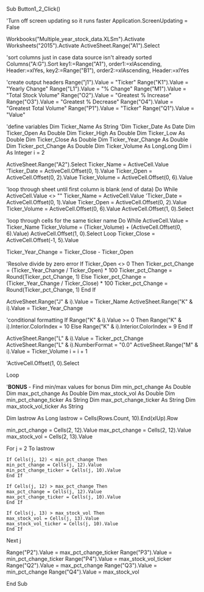 Sub Button1_2_Click()

'Turn off screen updating so it runs faster
Application.ScreenUpdating = False

Workbooks("Multiple_year_stock_data.XLSm").Activate
Worksheets("2015").Activate
ActiveSheet.Range("A1").Select

'sort columns just in case data source isn't already sorted
Columns("A:G").Sort key1:=Range("A1"), order1:=xlAscending, Header:=xlYes, key2:=Range("B1"), order2:=xlAscending, Header:=xlYes

'create output headers
Range("j1").Value = "Ticker"
Range("K1").Value = "Yearly Change"
Range("L1").Value = "% Change"
Range("M1").Value = "Total Stock Volume"
Range("O2").Value = "Greatest % Increase"
Range("O3").Value = "Greatest % Decrease"
Range("O4").Value = "Greatest Total Volume"
Range("P1").Value = "Ticker"
Range("Q1").Value = "Value"

'define variables
Dim Ticker_Name As String
'Dim Ticker_Date As Date
Dim Ticker_Open As Double
Dim Ticker_High As Double
Dim Ticker_Low As Double
Dim Ticker_Close As Double
Dim Ticker_Year_Change As Double
Dim Ticker_pct_Change As Double
Dim Ticker_Volume As LongLong
Dim i As Integer
i = 2

ActiveSheet.Range("A2").Select
Ticker_Name = ActiveCell.Value
'Ticker_Date = ActiveCell.Offset(0, 1).Value
Ticker_Open = ActiveCell.Offset(0, 2).Value
Ticker_Volume = ActiveCell.Offset(0, 6).Value

'loop through sheet until first column is blank (end of data)
Do While ActiveCell.Value <> ""
Ticker_Name = ActiveCell.Value
'Ticker_Date = ActiveCell.Offset(0, 1).Value
Ticker_Open = ActiveCell.Offset(0, 2).Value
Ticker_Volume = ActiveCell.Offset(0, 6).Value
ActiveCell.Offset(1, 0).Select
 
'loop through cells for the same ticker name
Do While ActiveCell.Value = Ticker_Name
Ticker_Volume = (Ticker_Volume) + (ActiveCell.Offset(0, 6).Value)
ActiveCell.Offset(1, 0).Select
Loop
Ticker_Close = ActiveCell.Offset(-1, 5).Value

Ticker_Year_Change = Ticker_Close - Ticker_Open

'Resolve divide by zero error
If Ticker_Open <> 0 Then
Ticker_pct_Change = (Ticker_Year_Change / Ticker_Open) * 100
Ticker_pct_Change = Round(Ticker_pct_Change, 1)
Else
Ticker_pct_Change = (Ticker_Year_Change / Ticker_Close) * 100
Ticker_pct_Change = Round(Ticker_pct_Change, 1)
End If

ActiveSheet.Range("J" & i).Value = Ticker_Name
ActiveSheet.Range("K" & i).Value = Ticker_Year_Change

'conditional formatting
If Range("K" & i).Value >= 0 Then
Range("K" & i).Interior.ColorIndex = 10
Else
Range("K" & i).Interior.ColorIndex = 9
End If

ActiveSheet.Range("L" & i).Value = Ticker_pct_Change
ActiveSheet.Range("L" & i).NumberFormat = "0.0"
ActiveSheet.Range("M" & i).Value = Ticker_Volume
i = i + 1

'ActiveCell.Offset(1, 0).Select

Loop

'**BONUS** - Find min/max values for bonus
Dim min_pct_change As Double
Dim max_pct_change As Double
Dim max_stock_vol As Double
Dim min_pct_change_ticker As String
Dim max_pct_change_ticker As String
Dim max_stock_vol_ticker As String

Dim lastrow As Long
lastrow = Cells(Rows.Count, 10).End(xlUp).Row

min_pct_change = Cells(2, 12).Value
max_pct_change = Cells(2, 12).Value
max_stock_vol = Cells(2, 13).Value

For j = 2 To lastrow

    If Cells(j, 12) < min_pct_change Then
    min_pct_change = Cells(j, 12).Value
    min_pct_change_ticker = Cells(j, 10).Value
    End If

    If Cells(j, 12) > max_pct_change Then
    max_pct_change = Cells(j, 12).Value
    max_pct_change_ticker = Cells(j, 10).Value
    End If

    If Cells(j, 13) > max_stock_vol Then
    max_stock_vol = Cells(j, 13).Value
    max_stock_vol_ticker = Cells(j, 10).Value
    End If

Next j

Range("P2").Value = max_pct_change_ticker
Range("P3").Value = min_pct_change_ticker
Range("P4").Value = max_stock_vol_ticker
Range("Q2").Value = max_pct_change
Range("Q3").Value = min_pct_change
Range("Q4").Value = max_stock_vol


End Sub